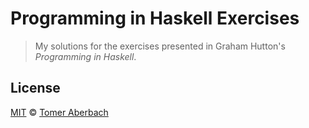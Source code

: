 # Programming in Haskell Exercises

> My solutions for the exercises presented in Graham Hutton's *Programming in Haskell*.

## License

[MIT](https://github.com/TomerAberbach/programming-in-haskell-exercises/blob/master/license) © [Tomer Aberbach](https://github.com/TomerAberbach)

